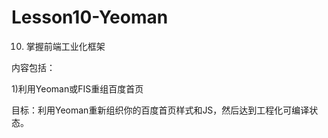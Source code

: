 # Lesson10-Yeoman
10. 掌握前端工业化框架

内容包括：

1)利用Yeoman或FIS重组百度首页

目标：利用Yeoman重新组织你的百度首页样式和JS，然后达到工程化可编译状态。


